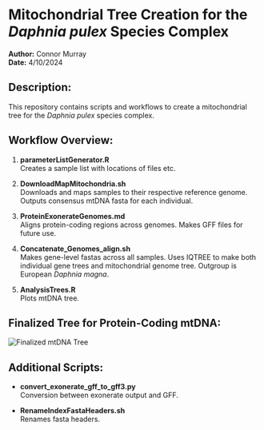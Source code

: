 # Mitochondrial Tree Creation for the *Daphnia pulex* Species Complex

**Author:** Connor Murray   
**Date:** 4/10/2024

## Description:

This repository contains scripts and workflows to create a mitochondrial tree for the *Daphnia pulex* species complex.

## Workflow Overview:

1. **parameterListGenerator.R**  
   Creates a sample list with locations of files etc.

2. **DownloadMapMitochondria.sh**  
   Downloads and maps samples to their respective reference genome. Outputs consensus mtDNA fasta for each individual.

3. **ProteinExonerateGenomes.md**  
   Aligns protein-coding regions across genomes. Makes GFF files for future use.

4. **Concatenate_Genomes_align.sh**  
   Makes gene-level fastas across all samples. Uses IQTREE to make both individual gene trees and mitochondrial genome tree. Outgroup is European *Daphnia magna*.

5. **AnalysisTrees.R**  
   Plots mtDNA tree.

## Finalized Tree for Protein-Coding mtDNA:

![Finalized mtDNA Tree](https://user-images.githubusercontent.com/55203772/220213780-4afc4091-430c-4515-ba87-d880e923db1a.png)

## Additional Scripts:

- **convert_exonerate_gff_to_gff3.py**  
  Conversion between exonerate output and GFF.

- **RenameIndexFastaHeaders.sh**  
  Renames fasta headers.
